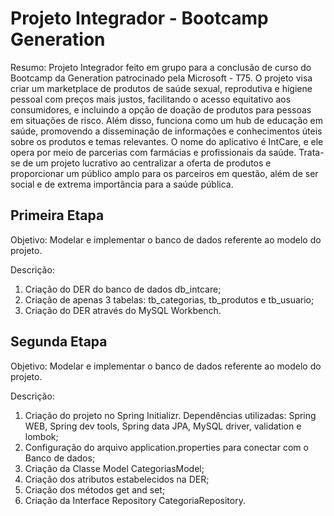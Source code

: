 # Projeto Integrador - Bootcamp Generation

Resumo:
Projeto Integrador feito em grupo para a conclusão de curso do Bootcamp da Generation patrocinado pela Microsoft - T75. 
O projeto visa criar um marketplace de produtos de saúde sexual, reprodutiva e higiene pessoal com preços mais justos, facilitando o acesso equitativo aos consumidores, e incluindo a opção de doação de produtos para pessoas em situações de risco. 
Além disso, funciona como um hub de educação em saúde, promovendo a disseminação de informações e conhecimentos úteis sobre os produtos e temas relevantes. 
O nome do aplicativo é IntCare, e ele opera por meio de parcerias com farmácias e profissionais da saúde. 
Trata-se de um projeto lucrativo ao centralizar a oferta de produtos e proporcionar um público amplo para os parceiros em questão, além de ser social e de extrema importância para a saúde pública.

## Primeira Etapa

Objetivo:  Modelar e implementar o banco de dados referente ao modelo do projeto.

Descrição: 
1. Criação do DER do banco de dados db_intcare;
2. Criação de apenas 3 tabelas: tb_categorias, tb_produtos e tb_usuario;
3. Criação do DER através do MySQL Workbench.

## Segunda Etapa

Objetivo:  Modelar e implementar o banco de dados referente ao modelo do projeto.

Descrição: 
1. Criação do projeto no Spring Initializr. Dependências utilizadas: Spring WEB, Spring dev tools, Spring data JPA, MySQL driver, validation e lombok;
3. Configuração do arquivo application.properties para conectar com o Banco de dados;
4. Criação da Classe Model CategoriasModel;
5. Criação dos atributos estabelecidos na DER;
6. Criação dos métodos get and set;
7. Criação da Interface Repository CategoriaRepository.
